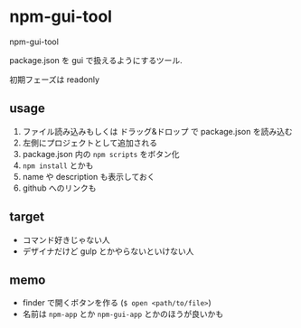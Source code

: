 # npm-gui-tool
npm-gui-tool

package.json を gui で扱えるようにするツール.

初期フェーズは readonly

## usage

1. ファイル読み込みもしくは ドラッグ&ドロップ で package.json を読み込む
2. 左側にプロジェクトとして追加される
3. package.json 内の `npm scripts` をボタン化
4. `npm install` とかも
5. name や description も表示しておく
6. github へのリンクも

## target

- コマンド好きじゃない人
- デザイナだけど gulp とかやらないといけない人

## memo

- finder で開くボタンを作る (`$ open <path/to/file>`)
- 名前は `npm-app` とか `npm-gui-app` とかのほうが良いかも

